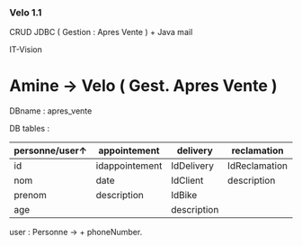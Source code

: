 ### Velo 1.1 
CRUD JDBC ( Gestion : Apres Vente )  + Java mail 



IT-Vision


#  Amine → Velo ( Gest. Apres Vente )   #
 
 

DBname : apres_vente

DB tables :

| personne/user↑ | appointement   | delivery    | reclamation   | repair   |
|----------------|----------------|-------------|---------------|----------|
| id             | idappointement | IdDelivery  | IdReclamation | IdRepair |
| nom            | date           | IdClient    | description   | IdBike   |
| prenom         | description    | IdBike      |               |          |
| age            |                | description |               |          |



user : Personne →  + phoneNumber.


